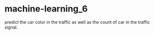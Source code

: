 # machine-learning_6
 predict the car color in the traffic as well as the count of car in the traffic signal. 
